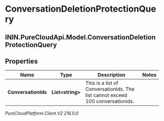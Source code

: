 # ConversationDeletionProtectionQuery

## ININ.PureCloudApi.Model.ConversationDeletionProtectionQuery

## Properties

|Name | Type | Description | Notes|
|------------ | ------------- | ------------- | -------------|
| **ConversationIds** | **List&lt;string&gt;** | This is a list of ConversationIds. The list cannot exceed 100 conversationids. | |



_PureCloudPlatform.Client.V2 216.0.0_
